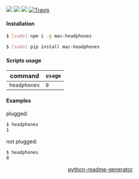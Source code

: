 <!--
https://pypi.org/project/readme-generator/
https://pypi.org/project/python-readme-generator/
-->

[![](https://img.shields.io/badge/OS-macOS-blue.svg?longCache=True)]()
[![](https://img.shields.io/pypi/v/mac-headphones.svg?maxAge=3600)](https://pypi.org/project/mac-headphones/)
[![](https://img.shields.io/npm/v/mac-headphones.svg?maxAge=3600)](https://www.npmjs.com/package/mac-headphones)
[![Travis](https://api.travis-ci.org/looking-for-a-job/mac-headphones.svg?branch=master)](https://travis-ci.org/looking-for-a-job/mac-headphones/)

#### Installation
```bash
$ [sudo] npm i -g mac-headphones
```
```bash
$ [sudo] pip install mac-headphones
```

#### Scripts usage
command|`usage`
-|-
`headphones` |`0`

#### Examples
plugged:
```bash
$ headphones
1
```

not plugged:
```bash
$ headphones
0
```

<p align="center">
    <a href="https://pypi.org/project/python-readme-generator/">python-readme-generator</a>
</p>